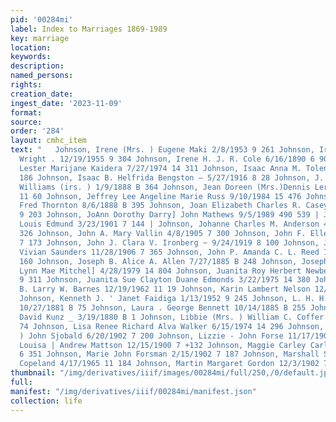 ```yaml
---
pid: '00284mi'
label: Index to Marriages 1869-1989
key: marriage
location: 
keywords: 
description: 
named_persons: 
rights: 
creation_date: 
ingest_date: '2023-11-09'
format: 
source: 
order: '284'
layout: cmhc_item
text: "   Johnson, Irene (Mrs. ) Eugene Maki 2/8/1953 9 261 Johnson, Irene Robert
  Wright . 12/19/1955 9 304 Johnson, Irene H. J. R. Cole 6/16/1890 6 90 Johnson, Irvin
  Lester Marijane Kaidera 7/27/1974 14 311 Johnson, Isaac Anna M. Tolen 2/1/1902 7
  186 Johnson, Isaac B. Helfrida Bengston — 5/27/1916 8 28 Johnson, J. C. | Mary Ann
  Williams (irs. ) 1/9/1888 B 364 Johnson, Jean Doreen (Mrs.)Dennis Leroy Hawks 8/10/1963
  11 60 Johnson, Jeffrey Lee Angeline Marie Russ 9/10/1984 15 476 Johnson, Jennie
  Fred Thornton 8/6/1888 B 395 Johnson, Joan Elizabeth Charles R. Casey - 5/29/1948
  9 203 Johnson, JoAnn Dorothy Darry] John Mathews 9/5/1989 490 539 | Johnson, Johanna
  Louis Edmund 3/23/1901 7 144 | Johnson, Johanne Charles M. Anderson 4/21/1887 B
  326 Johnson, John A. Mary Vallin 4/8/1905 7 300 Johnson, John F. Ellen Sampson 10/15/1901
  7 173 Johnson, John J. Clara V. Ironberg ~ 9/24/1919 8 100 Johnson, John Otto Myrtle
  Vivian Saunders 11/28/1906 7 365 Johnson, John P. Amanda C. L. Reed 7/31/1883 B
  160 Johnson, Joseph B. Alice A. Allen 7/27/1885 B 248 Johnson, Joseph Stuart Cara
  Lynn Mae Mitchel] 4/28/1979 14 804 Johnson, Juanita Roy Herbert Newberry 6/30/1956
  9 311 Johnson, Juanita Sue Clayton Duane Edmonds 3/22/1975 14 380 Johnson, Karen
  B. Larry W. Barnes 12/19/1962 11 19 Johnson, Karin Lambert Nelson 12/12/1904 7 292
  Johnson, Kenneth J. ' Janet Faidiga 1/13/1952 9 245 Johnson, L. H. H. J. Walker
  10/27/1881 B 75 Johnson, Laura . George Bennett 10/14/1885 B 255 Johnson, Leona
  David Kunz _ 3/19/1880 B 1 Johnson, Libbie (Mrs. ) William C. Coffer 10/5/1899 7
  74 Johnson, Lisa Renee Richard Alva Walker 6/15/1974 14 296 Johnson, Lizzie (Mrs.
  ) John Sjobald 6/20/1902 7 200 Johnson, Lizzie - John Forse 11/17/1903 7 259 Johnson,
  Louisa | Andrew Mattson 12/15/1900 7 +132 Johnson, Maggie Carley Carlson 10/10/1896
  6 351 Johnson, Marie John Forsman 2/15/1902 7 187 Johnson, Marshall S. Polly P.
  Copeland 4/17/1965 11 184 Johnson, Martin Margaret Gordon 12/3/1902 7 222  274 "
thumbnail: "/img/derivatives/iiif/images/00284mi/full/250,/0/default.jpg"
full: 
manifest: "/img/derivatives/iiif/00284mi/manifest.json"
collection: life
---
```

